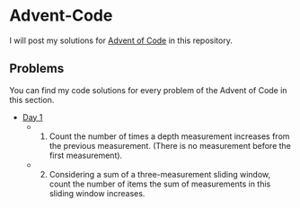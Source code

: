 # Advent-Code
I will post my solutions for [Advent of Code](https://adventofcode.com) in this repository.

## Problems
You can find my code solutions for every problem of the Advent of Code in this section.

* [Day 1](code/day1)
	* 1. Count the number of times a depth measurement increases from the previous measurement. (There is no measurement before the first measurement).
	* 2. Considering a sum of a three-measurement sliding window, count the number of items the sum of measurements in this sliding window increases.

